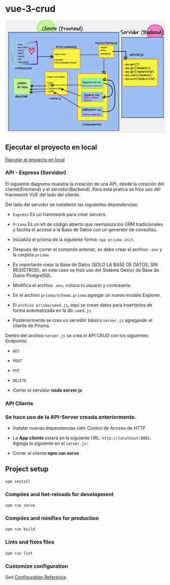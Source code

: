 # vue-3-crud

![Diagrama](https://raw.githubusercontent.com/LuceroLuciano/client-launchx/master/img/diagrama.png)


## Ejecutar el proyecto en local
[Ejecutar el proyecto en local](https://github.com/LuceroLuciano/Prissma-API/blob/main/README.md) <br>

### API - Express (Servidor)

El siguiente diagrama muestra la creación de una API, desde la creación del cliente(Frontend) y el servidor(Backend). 
Para esta pratica se hizo uso del framework VUE del lado del cliente.

Del lado del servidor se instalarón las siguientes dependencias:
- `Express` Es un framework para crear servers.
- `Prisma` Es un kit de código abierto que reemplaza los ORM tradicionales y facilita el acceso a la Base de Datos con un generdor de consultas. <br>

- Inicializa el prisma de la siguiente forma: `npx prisma init`. 

- Después de correr el comando anterior, se debe crear el archivo `.env` y la carpeta `prisma`.

- Es importante crear la Base de Datos (SOLO LA BASE DE DATOS, SIN REGISTROS), en este caso se hizo uso del Sistema
  Gestor de Base de Datos PostgreSQL.

- Modifica el archivo `.env`, coloca tu usuario y contraseña. 

- En el archivo `prisma/schema.prisma` agregar un nuevo modelo Explorer.

- El `archivo prisma/seed.js`, aquí se crean datos para insertarlos de forma automatizada en la db:
  `seed.js`

- Posteriormente se crea un servidor básico `server.js` agregando el cliente de Prisma.

Dentro del archivo `server.js` se crea el API CRUD con los siguientes Endpoints:
- `GEt`
- `POST`
- `PUT`
- `DELETE`

- Correr el servidor **node server.js**

### API Cliente

### Se hace uso de la API-Server creada anteriormente.

- Instalar nuevas dependencias
`CORS` Control de Acceso de HTTP 

- La **App cliente** estará en la siguiente URL: `http://localhost:8081`. Agrega lo siguiente en el `server.js`:
- Correr el cliente **npm run serve**


## Project setup
```
npm install
```

### Compiles and hot-reloads for development
```
npm run serve
```

### Compiles and minifies for production
```
npm run build
```

### Lints and fixes files
```
npm run lint
```

### Customize configuration
See [Configuration Reference](https://cli.vuejs.org/config/).
